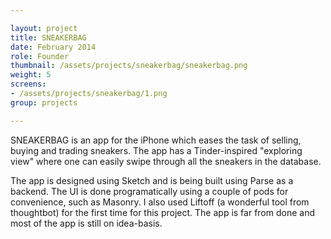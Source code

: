 ```yaml
---

layout: project
title: SNEAKERBAG
date: February 2014
role: Founder
thumbnail: /assets/projects/sneakerbag/sneakerbag.png
weight: 5
screens:
- /assets/projects/sneakerbag/1.png
group: projects

---
```


SNEAKERBAG is an app for the iPhone which eases the task of selling, buying and trading sneakers. The app has a Tinder-inspired "exploring view" where one can easily swipe through all the sneakers in the database.

The app is designed using Sketch and is being built using Parse as a backend. The UI is done programatically using a couple of pods for convenience, such as Masonry. I also used Liftoff (a wonderful tool from thoughtbot) for the first time for this project. The app is far from done and most of the app is still on idea-basis.
